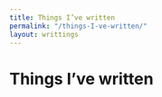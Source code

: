 ```yaml
---
title: Things I’ve written
permalink: "/things-I-ve-written/"
layout: writtings
---
```

# Things I’ve written